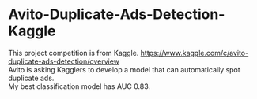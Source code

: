 # Avito-Duplicate-Ads-Detection-Kaggle

This project competition is from Kaggle. https://www.kaggle.com/c/avito-duplicate-ads-detection/overview
<br>
Avito is asking Kagglers to develop a model that can automatically spot duplicate ads. 
<br>
My best classification model has AUC 0.83.

